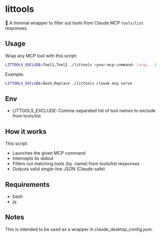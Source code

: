 # littools

🧼 A minimal wrapper to filter out tools from Claude MCP `tools/list` responses.

## Usage

Wrap any MCP tool with this script:

```bash
LITTOOLS_EXCLUDE=Tool1,Tool2 ./littools <your-mcp-command> [args...]
```

Example:

```bash
LITTOOLS_EXCLUDE=Bash,Replace ./littools claude mcp serve
```

## Env

- LITTOOLS_EXCLUDE: Comma-separated list of tool names to exclude from tools/list

## How it works

This script:

- Launches the given MCP command
- Intercepts its stdout
- Filters out matching tools (by .name) from tools/list responses
- Outputs valid single-line JSON (Claude-safe)

## Requirements

- bash
- jq

## Notes

This is intended to be used as a wrapper in claude_desktop_config.json.
